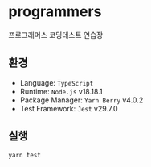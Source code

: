 # programmers

프로그래머스 코딩테스트 연습장

## 환경

- Language: `TypeScript`
- Runtime: `Node.js` v18.18.1
- Package Manager: `Yarn Berry` v4.0.2
- Test Framework: `Jest` v29.7.0

## 실행

```bash
yarn test
```